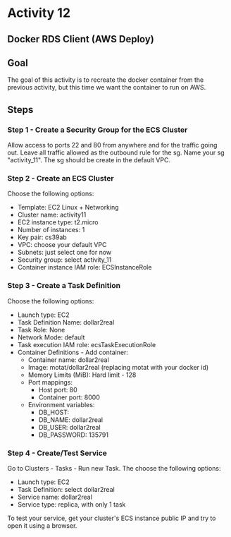 # Activity 12

## Docker RDS Client (AWS Deploy)

## Goal
The goal of this activity is to recreate the docker container from the previous activity, but this time we want the container to run on AWS. 

## Steps

### Step 1 - Create a Security Group for the ECS Cluster 

Allow access to ports 22 and 80 from anywhere and for the traffic going out. Leave all traffic allowed as the outbound rule for the sg. Name your sg "activity_11". The sg should be create in the default VPC. 

### Step 2 - Create an ECS Cluster 

Choose the following options:

* Template: EC2 Linux + Networking
* Cluster name: activity11
* EC2 instance type: t2.micro
* Number of instances: 1
* Key pair: cs39ab
* VPC: choose your default VPC
* Subnets: just select one for now
* Security group: select activity_11
* Container instance IAM role: ECSInstanceRole

### Step 3 - Create a Task Definition 

Choose the following options:

* Launch type: EC2 
* Task Definition Name: dollar2real
* Task Role: None
* Network Mode: default 
* Task execution IAM role: ecsTaskExecutionRole 
* Container Definitions - Add container:
    * Container name: dollar2real
    * Image: motat/dollar2real (replacing motat with your docker id)
    * Memory Limits (MiB): Hard limit - 128
    * Port mappings: 
        * Host port: 80
        * Container port: 8000
    * Environment variables:
        * DB_HOST: <same used in previous activities>
        * DB_NAME: dollar2real 
        * DB_USER: dollar2real 
        * DB_PASSWORD: 135791

### Step 4 - Create/Test Service 

Go to Clusters - Tasks - Run new Task. The choose the following options:

* Launch type: EC2 
* Task Definition: select dollar2real 
* Service name: dollar2real
* Service type: replica, with only 1 task

To test your service, get your cluster's ECS instance public IP and try to open it using a browser. 